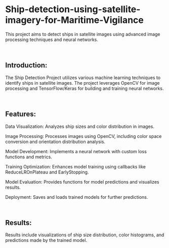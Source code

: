 # Ship-detection-using-satellite-imagery-for-Maritime-Vigilance
This project aims to detect ships in satellite images using advanced image processing techniques and neural networks.

<br/> 

## Introduction:

The Ship Detection Project utilizes various machine learning techniques to identify ships in satellite images. The project leverages OpenCV for image processing and TensorFlow/Keras for building and training neural networks.

<br/>

## Features:

Data Visualization: Analyzes ship sizes and color distribution in images.

Image Processing: Processes images using OpenCV, including color space conversion and orientation distribution analysis.

Model Development: Implements a neural network with custom loss functions and metrics.

Training Optimization: Enhances model training using callbacks like ReduceLROnPlateau and EarlyStopping.

Model Evaluation: Provides functions for model predictions and visualizes results.

Deployment: Saves and loads trained models for further predictions.

<br/>

## Results:

Results include visualizations of ship size distribution, color histograms, and predictions made by the trained model.
